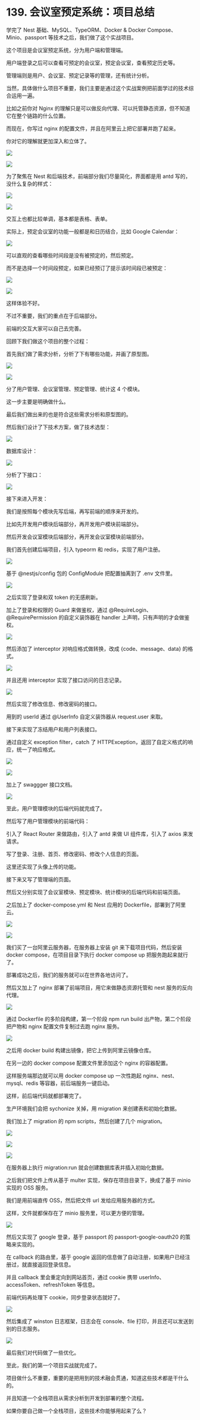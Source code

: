 # 139. 会议室预定系统：项目总结

学完了 Nest 基础、MySQL、TypeORM、Docker & Docker Compose、Minio、passport 等技术之后，我们做了这个实战项目。

这个项目是会议室预定系统，分为用户端和管理端。

用户端登录之后可以查看可预定的会议室，预定会议室，查看预定历史等。

管理端则是用户、会议室、预定记录等的管理，还有统计分析。

当然，具体做什么项目不重要，我们主要是通过这个实战案例把前面学过的技术综合运用一遍。

比如之前你对 Nginx 的理解只是可以做反向代理、可以托管静态资源，但不知道它在整个链路的什么位置。

而现在，你写过 nginx 的配置文件，并且在阿里云上把它部署并跑了起来。

你对它的理解就更加深入和立体了。

![](./images/2119d2627447e7bf8fc1a66f872f4158.png )

![](./images/8530eba3983d409a0480f251529b7fe6.png )

为了聚焦在 Nest 和后端技术，前端部分我们尽量简化，界面都是用 antd 写的，没什么复杂的样式：

![](./images/91920cd394521f355e1df4c4e3770287.png )

![](./images/251bcd6a6e71a5bb09f542d155ccee02.png )

交互上也都比较单调，基本都是表格、表单。

实际上，预定会议室的功能一般都是和日历结合，比如 Google Calendar：

![](./images/2dc84c2025e60fcb6516e7ddced21d17.png )

可以直观的查看哪些时间段是没有被预定的，然后预定。

而不是选择一个时间段预定，如果已经预订了提示该时间段已被预定：

![](./images/f26cc0672d98fef0d57d4e2011e3a248.png )

![](./images/cc558b263a6688ad8b0845280dff047e.gif )

这样体验不好。

不过不重要，我们的重点在于后端部分。

前端的交互大家可以自己去完善。

回顾下我们做这个项目的整个过程：

首先我们做了需求分析，分析了下有哪些功能，并画了原型图。

![](./images/c55f3cb43414cbe0731323162205a822.png )

![](./images/69d7d95779e12ce975c188f74214cffb.png )

分了用户管理、会议室管理、预定管理、统计这 4 个模块。

这一步主要是明确做什么。

最后我们做出来的也是符合这些需求分析和原型图的。

然后我们设计了下技术方案，做了技术选型：

![](./images/8530eba3983d409a0480f251529b7fe6.png )

数据库设计：

![](./images/c02cea08596a6e1d14cfc72cda9d4234.png )

分析了下接口：

![](./images/9173773f229ef972a2d204b429f0de42.png )

接下来进入开发：

我们是按照每个模块先写后端，再写前端的顺序来开发的。

比如先开发用户模块后端部分，再开发用户模块前端部分。

然后开发会议室模块后端部分，再开发会议室模块前端部分。

我们首先创建后端项目，引入 typeorm 和 redis，实现了用户注册。

![](./images/580a610a620b40fd986908f5449ee361.png )

基于 @nestjs/config 包的  ConfigModule 把配置抽离到了 .env 文件里。

![](./images/cdef2c7eeb56db1b064f2d9aab86a764.png )

之后实现了登录和双 token 的无感刷新。

加上了登录和权限的 Guard 来做鉴权，通过 @RequireLogin、@RequirePermission 的自定义装饰器在 handler 上声明，只有声明的才会做鉴权。

![](./images/8c748d61b702c031c92043aa46c119ce.png )

然后添加了 interceptor 对响应格式做转换，改成 {code、message、data} 的格式。

![](./images/7778a15b6c2200480b4a5fc20c905bd7.png )

并且还用 interceptor 实现了接口访问的日志记录。

![](./images/08131af735ee8e132e51003fd1b1575a.png )

然后实现了修改信息、修改密码的接口。

用到的 userId 通过 @UserInfo 自定义装饰器从 request.user 来取。

接下来实现了冻结用户和用户列表接口。

通过自定义 exception filter，catch 了 HTTPException，返回了自定义格式的响应，统一了响应格式。

![](./images/a758c0a0d8c67ade9fe456baa6efbda0.png )

![](./images/8e99ff008aac42e3c4592601a326ebd9.png )

加上了 swaggger 接口文档。

![](./images/42ffdbd3d8c2484e7296ac7cf397962d.png )

至此，用户管理模块的后端代码就完成了。

然后写了用户管理模块的前端代码：

引入了 React Router 来做路由，引入了 antd 来做 UI 组件库，引入了 axios 来发请求。

写了登录、注册、首页、修改密码、修改个人信息的页面。

这里还实现了头像上传的功能。

接下来又写了管理端的页面。

然后又分别实现了会议室模块、预定模块、统计模块的后端代码和前端页面。

之后加上了 docker-compose.yml 和 Nest 应用的 Dockerfile，部署到了阿里云。

![](./images/f40aa7881d1b7e666368c1ff81c49ad5.png )

![](./images/b9bc15faa96274fd00d8a1e6d3f86ce4.png )

我们买了一台阿里云服务器，在服务器上安装 git 来下载项目代码，然后安装 docker compose，在项目目录下执行 docker compose up 把服务跑起来就行了。

部署成功之后，我们的服务就可以在世界各地访问了。

然后又加上了 nginx 部署了前端项目，用它来做静态资源托管和 nest 服务的反向代理。

![](./images/a3d8fa04d380a25224df2c800b56f57a.png )

通过 Dockerfile 的多阶段构建，第一个阶段 npm run build 出产物，第二个阶段把产物和 nginx 配置文件复制过去跑 nginx 服务。

![](./images/e295afcc23e3dd38b23891d6772f2547.png )

之后用 docker build 构建出镜像，把它上传到阿里云镜像仓库。

在另一边的 docker compose 配置文件里添加这个 nginx 的容器配置。

这样服务端那边就可以用 docker compose up 一次性跑起 nginx、nest、mysql、redis 等容器，前后端服务一键启动。

这样，前后端代码就都部署完了。

生产环境我们会把 sychonize 关掉，用 migration 来创建表和初始化数据。

我们加上了 migration 的 npm scripts，然后创建了几个 migration。

![](./images/90243da4979755382ef88953b459e8f0.png )

![](./images/14e8ca6952881529454b405087d8a59c.png )

![](./images/6d96487318cca15ffca6fa0b7b06c8af.png )

在服务器上执行 migration:run 就会创建数据库表并插入初始化数据。

之后我们把文件上传从基于 multer 实现，保存在项目目录下，换成了基于 minio 实现的 OSS 服务。

我们是用前端直传 OSS，然后把文件 url 发给应用服务器的方式。

这样，文件就都保存在了 minio 服务里，可以更方便的管理。

![](./images/730b9a2ef4e7f9169ba27fe29e5c9588.png )

然后又实现了 google 登录，基于 passport 的 passport-google-oauth20 的策略来实现的。

在 callback 的路由里，基于 google 返回的信息做了自动注册，如果用户已经注册过，就直接返回登录信息。

并且 callback 里会重定向到网站首页，通过 cookie 携带 userInfo、accessToken、refreshToken 等信息。

前端代码再处理下 cookie，同步登录状态就好了。

![](./images/51a27974bcd806928b86bdeb0d8d24e4.gif )

然后集成了 winston 日志框架，日志会在 console、file 打印，并且还可以发送到别的日志服务。

![](./images/2be35811a8a6bf6b1bf9e8a5e65a2c08.png )

最后我们对代码做了一些优化。

至此，我们的第一个项目实战就完成了。

项目做什么不重要，重要的是把用到的技术融会贯通，知道这些技术都是干什么的。

并且知道一个全栈项目从需求分析到开发到部署的整个流程。

如果你要自己做一个全栈项目，这些技术你能够用起来了么？
